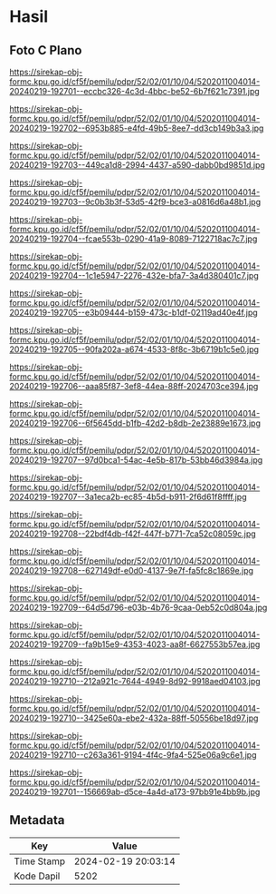 # Hasil

## Foto C Plano

https://sirekap-obj-formc.kpu.go.id/cf5f/pemilu/pdpr/52/02/01/10/04/5202011004014-20240219-192701--eccbc326-4c3d-4bbc-be52-6b7f621c7391.jpg

https://sirekap-obj-formc.kpu.go.id/cf5f/pemilu/pdpr/52/02/01/10/04/5202011004014-20240219-192702--6953b885-e4fd-49b5-8ee7-dd3cb149b3a3.jpg

https://sirekap-obj-formc.kpu.go.id/cf5f/pemilu/pdpr/52/02/01/10/04/5202011004014-20240219-192703--449ca1d8-2994-4437-a590-dabb0bd9851d.jpg

https://sirekap-obj-formc.kpu.go.id/cf5f/pemilu/pdpr/52/02/01/10/04/5202011004014-20240219-192703--9c0b3b3f-53d5-42f9-bce3-a0816d6a48b1.jpg

https://sirekap-obj-formc.kpu.go.id/cf5f/pemilu/pdpr/52/02/01/10/04/5202011004014-20240219-192704--fcae553b-0290-41a9-8089-7122718ac7c7.jpg

https://sirekap-obj-formc.kpu.go.id/cf5f/pemilu/pdpr/52/02/01/10/04/5202011004014-20240219-192704--1c1e5947-2276-432e-bfa7-3a4d380401c7.jpg

https://sirekap-obj-formc.kpu.go.id/cf5f/pemilu/pdpr/52/02/01/10/04/5202011004014-20240219-192705--e3b09444-b159-473c-b1df-02119ad40e4f.jpg

https://sirekap-obj-formc.kpu.go.id/cf5f/pemilu/pdpr/52/02/01/10/04/5202011004014-20240219-192705--90fa202a-a674-4533-8f8c-3b6719b1c5e0.jpg

https://sirekap-obj-formc.kpu.go.id/cf5f/pemilu/pdpr/52/02/01/10/04/5202011004014-20240219-192706--aaa85f87-3ef8-44ea-88ff-2024703ce394.jpg

https://sirekap-obj-formc.kpu.go.id/cf5f/pemilu/pdpr/52/02/01/10/04/5202011004014-20240219-192706--6f5645dd-b1fb-42d2-b8db-2e23889e1673.jpg

https://sirekap-obj-formc.kpu.go.id/cf5f/pemilu/pdpr/52/02/01/10/04/5202011004014-20240219-192707--97d0bca1-54ac-4e5b-817b-53bb46d3984a.jpg

https://sirekap-obj-formc.kpu.go.id/cf5f/pemilu/pdpr/52/02/01/10/04/5202011004014-20240219-192707--3a1eca2b-ec85-4b5d-b911-2f6d61f8ffff.jpg

https://sirekap-obj-formc.kpu.go.id/cf5f/pemilu/pdpr/52/02/01/10/04/5202011004014-20240219-192708--22bdf4db-f42f-447f-b771-7ca52c08059c.jpg

https://sirekap-obj-formc.kpu.go.id/cf5f/pemilu/pdpr/52/02/01/10/04/5202011004014-20240219-192708--627149df-e0d0-4137-9e7f-fa5fc8c1869e.jpg

https://sirekap-obj-formc.kpu.go.id/cf5f/pemilu/pdpr/52/02/01/10/04/5202011004014-20240219-192709--64d5d796-e03b-4b76-9caa-0eb52c0d804a.jpg

https://sirekap-obj-formc.kpu.go.id/cf5f/pemilu/pdpr/52/02/01/10/04/5202011004014-20240219-192709--fa9b15e9-4353-4023-aa8f-6627553b57ea.jpg

https://sirekap-obj-formc.kpu.go.id/cf5f/pemilu/pdpr/52/02/01/10/04/5202011004014-20240219-192710--212a921c-7644-4949-8d92-9918aed04103.jpg

https://sirekap-obj-formc.kpu.go.id/cf5f/pemilu/pdpr/52/02/01/10/04/5202011004014-20240219-192710--3425e60a-ebe2-432a-88ff-50556be18d97.jpg

https://sirekap-obj-formc.kpu.go.id/cf5f/pemilu/pdpr/52/02/01/10/04/5202011004014-20240219-192710--c263a361-9194-4f4c-9fa4-525e06a9c6e1.jpg

https://sirekap-obj-formc.kpu.go.id/cf5f/pemilu/pdpr/52/02/01/10/04/5202011004014-20240219-192701--156669ab-d5ce-4a4d-a173-97bb91e4bb9b.jpg


## Metadata

| Key        | Value               |
| ---------- | ------------------- |
| Time Stamp | 2024-02-19 20:03:14 |
| Kode Dapil | 5202                |



